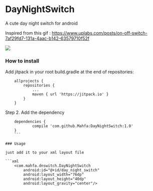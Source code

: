 # DayNightSwitch
A cute day night switch for android

Inspired from this gif :
https://www.uplabs.com/posts/on-off-switch-7af29fd7-131a-4aac-b142-63579710f52f

![](https://github.com/Mahfa/DayNightSwitch/blob/master/demo.gif)


### How to install
Add jitpack in your root build.gradle at the end of repositories:
```
	allprojects {
		repositories {
			...
			maven { url 'https://jitpack.io' }
		}
	}
```
Step 2. Add the dependency
```
	dependencies {
	        compile 'com.github.Mahfa:DayNightSwitch:1.0'
	}
	```

### Usage

just add it to your xml layout file

```xml
    <com.mahfa.dnswitch.DayNightSwitch
        android:id="@+id/day_night_switch"
        android:layout_width="76dp"
        android:layout_height="40dp"
        android:layout_gravity="center"/>
```


